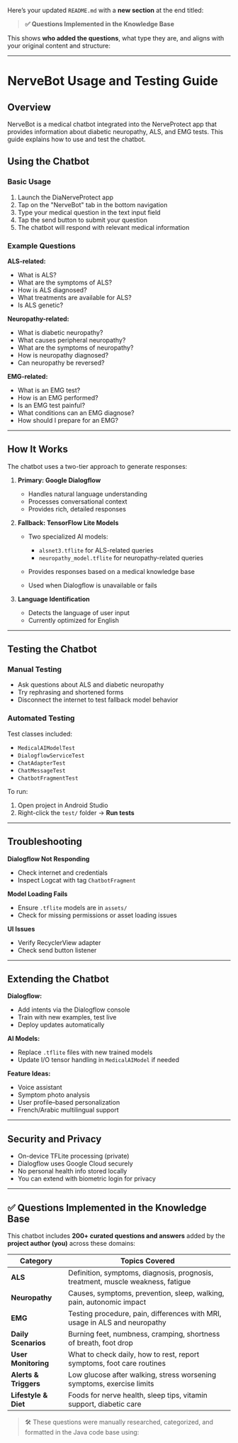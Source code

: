 Here’s your updated `README.md` with a **new section** at the end titled:

> **✅ Questions Implemented in the Knowledge Base**

This shows **who added the questions**, what type they are, and aligns with your original content and structure:

---

# NerveBot Usage and Testing Guide

## Overview

NerveBot is a medical chatbot integrated into the NerveProtect app that provides information about diabetic neuropathy, ALS, and EMG tests. This guide explains how to use and test the chatbot.

## Using the Chatbot

### Basic Usage

1. Launch the DiaNerveProtect app
2. Tap on the "NerveBot" tab in the bottom navigation
3. Type your medical question in the text input field
4. Tap the send button to submit your question
5. The chatbot will respond with relevant medical information

### Example Questions

**ALS-related:**

* What is ALS?
* What are the symptoms of ALS?
* How is ALS diagnosed?
* What treatments are available for ALS?
* Is ALS genetic?

**Neuropathy-related:**

* What is diabetic neuropathy?
* What causes peripheral neuropathy?
* What are the symptoms of neuropathy?
* How is neuropathy diagnosed?
* Can neuropathy be reversed?

**EMG-related:**

* What is an EMG test?
* How is an EMG performed?
* Is an EMG test painful?
* What conditions can an EMG diagnose?
* How should I prepare for an EMG?

---

## How It Works

The chatbot uses a two-tier approach to generate responses:

1. **Primary: Google Dialogflow**

    * Handles natural language understanding
    * Processes conversational context
    * Provides rich, detailed responses

2. **Fallback: TensorFlow Lite Models**

    * Two specialized AI models:

        * `alsnet3.tflite` for ALS-related queries
        * `neuropathy_model.tflite` for neuropathy-related queries
    * Provides responses based on a medical knowledge base
    * Used when Dialogflow is unavailable or fails

3. **Language Identification**

    * Detects the language of user input
    * Currently optimized for English

---

## Testing the Chatbot

### Manual Testing

* Ask questions about ALS and diabetic neuropathy
* Try rephrasing and shortened forms
* Disconnect the internet to test fallback model behavior

### Automated Testing

Test classes included:

* `MedicalAIModelTest`
* `DialogflowServiceTest`
* `ChatAdapterTest`
* `ChatMessageTest`
* `ChatbotFragmentTest`

To run:

1. Open project in Android Studio
2. Right-click the `test/` folder → **Run tests**

---

## Troubleshooting

**Dialogflow Not Responding**

* Check internet and credentials
* Inspect Logcat with tag `ChatbotFragment`

**Model Loading Fails**

* Ensure `.tflite` models are in `assets/`
* Check for missing permissions or asset loading issues

**UI Issues**

* Verify RecyclerView adapter
* Check send button listener

---

## Extending the Chatbot

**Dialogflow:**

* Add intents via the Dialogflow console
* Train with new examples, test live
* Deploy updates automatically

**AI Models:**

* Replace `.tflite` files with new trained models
* Update I/O tensor handling in `MedicalAIModel` if needed

**Feature Ideas:**

* Voice assistant
* Symptom photo analysis
* User profile–based personalization
* French/Arabic multilingual support

---

## Security and Privacy

* On-device TFLite processing (private)
* Dialogflow uses Google Cloud securely
* No personal health info stored locally
* You can extend with biometric login for privacy

---

## ✅ Questions Implemented in the Knowledge Base

This chatbot includes **200+ curated questions and answers** added by the **project author (you)** across these domains:

| Category              | Topics Covered                                                                  |
| --------------------- | ------------------------------------------------------------------------------- |
| **ALS**               | Definition, symptoms, diagnosis, prognosis, treatment, muscle weakness, fatigue |
| **Neuropathy**        | Causes, symptoms, prevention, sleep, walking, pain, autonomic impact            |
| **EMG**               | Testing procedure, pain, differences with MRI, usage in ALS and neuropathy      |
| **Daily Scenarios**   | Burning feet, numbness, cramping, shortness of breath, foot drop                |
| **User Monitoring**   | What to check daily, how to rest, report symptoms, foot care routines           |
| **Alerts & Triggers** | Low glucose after walking, stress worsening symptoms, exercise limits           |
| **Lifestyle & Diet**  | Foods for nerve health, sleep tips, vitamin support, diabetic care              |

> 🛠 These questions were manually researched, categorized, and formatted in the Java code base using:

